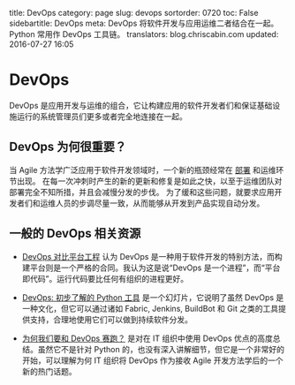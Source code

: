 title: DevOps
category: page
slug: devops
sortorder: 0720
toc: False
sidebartitle: DevOps
meta: DevOps 将软件开发与应用运维二者结合在一起。Python 常用作 DevOps 工具链。
translators: blog.chriscabin.com
updated: 2016-07-27 16:05


# DevOps
DevOps 是应用开发与运维的组合，它让构建应用的软件开发者们和保证基础设施运行的系统管理员们更多或者完全地连接在一起。


## DevOps 为何很重要？
当 Agile 方法学广泛应用于软件开发领域时，一个新的瓶颈经常在 [部署](/deployment.html) 和运维环节出现。
在每一次冲刺时产生的新的更新和修复是如此之快，以至于运维团队对部署完全不知所措，并且会减慢分发的步伐。
为了缓和这些问题，就要求应用开发者们和运维人员的步调尽量一致，从而能够从开发到产品实现自动分发。


## 一般的 DevOps 相关资源
* [DevOps 对比平台工程](https://alexgaynor.net/2015/mar/06/devops-vs-platform-engineering/)
  认为 DevOps 是一种用于软件开发的特别方法，而构建平台则是一个严格的合同。我认为这是说“DevOps 是一个进程”，而“平台即代码”。运行代码要比任何有组织的进程更好。

* [DevOps: 初步了解的 Python 工具](https://speakerdeck.com/victorneo/devops-python-tools-to-get-started)
  是一个幻灯片，它说明了虽然 DevOps 是一种文化，但它可以通过诸如 Fabric, Jenkins, BuildBot 和 Git 之类的工具提供支持，合理地使用它们可以做到持续软件分发。

* [为何我们要和 DevOps 赛跑？](http://www.cio.com/article/3015237/application-development/why-are-we-racing-to-devops.html)
  是对在 IT 组织中使用 DevOps 优点的高度总结。虽然它不是针对 Python 的，也没有深入讲解细节，但它是一个非常好的开始，可以理解为何 IT 组织将 DevOps 作为接收 Agile 开发方法学后的一个新的热门话题。

